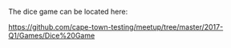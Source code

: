 The dice game can be located here:

https://github.com/cape-town-testing/meetup/tree/master/2017-Q1/Games/Dice%20Game
